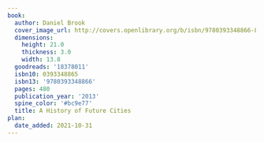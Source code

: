```yaml
---
book:
  author: Daniel Brook
  cover_image_url: http://covers.openlibrary.org/b/isbn/9780393348866-L.jpg
  dimensions:
    height: 21.0
    thickness: 3.0
    width: 13.8
  goodreads: '18378011'
  isbn10: 0393348865
  isbn13: '9780393348866'
  pages: 480
  publication_year: '2013'
  spine_color: '#bc9e77'
  title: A History of Future Cities
plan:
  date_added: 2021-10-31
---
```

